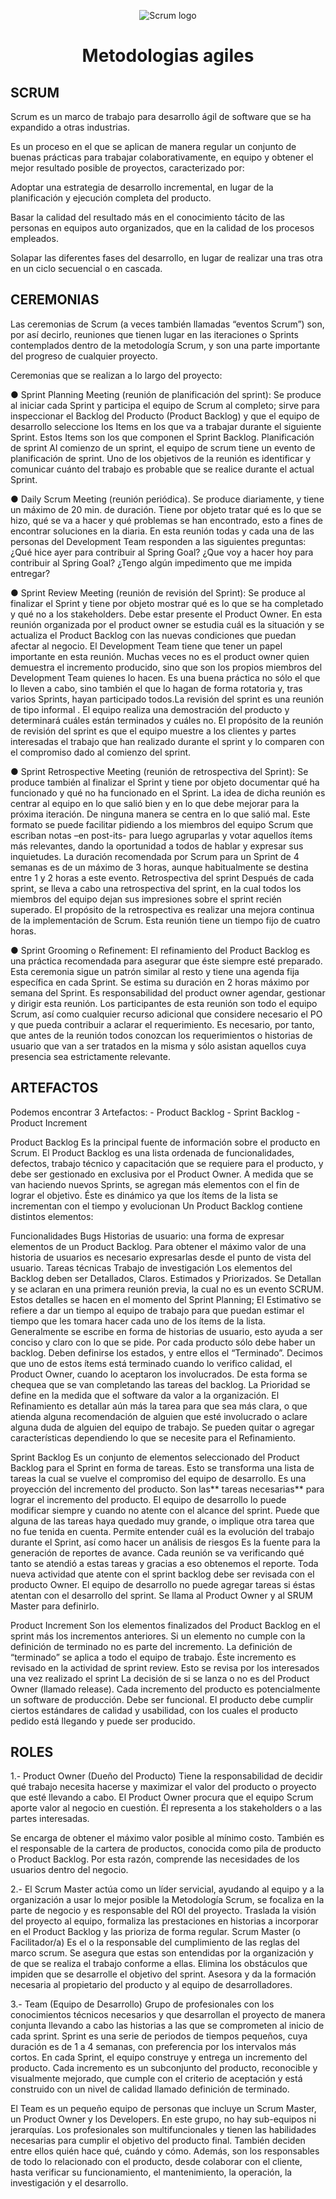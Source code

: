 <p align="center">
  <img src="https://i.postimg.cc/KYMxxVpL/scrum.png" alt="Scrum logo">
</p>
<h1 align="center">Metodologias agiles</h1>

<h2>SCRUM</h2>
Scrum es un marco de trabajo para desarrollo ágil de software que se ha expandido a otras industrias.

Es un proceso en el que se aplican de manera regular un conjunto de buenas prácticas para trabajar colaborativamente, en equipo y obtener el mejor resultado posible de proyectos, caracterizado por:

Adoptar una estrategia de desarrollo incremental, en lugar de la planificación y ejecución completa del producto.

Basar la calidad del resultado más en el conocimiento tácito de las personas en equipos auto organizados, que en la calidad de los procesos empleados.

Solapar las diferentes fases del desarrollo, en lugar de realizar una tras otra en un ciclo secuencial o en cascada.

<h2>CEREMONIAS</h2>
Las ceremonias de Scrum (a veces también llamadas “eventos Scrum”) son, por así decirlo, reuniones que tienen lugar en las iteraciones o Sprints contemplados dentro de la metodología Scrum, y son una parte importante del progreso de cualquier proyecto.

Ceremonias que se realizan a lo largo del proyecto:

● Sprint Planning Meeting (reunión de planificación del sprint): Se produce al iniciar cada Sprint y participa el equipo de Scrum al completo; sirve para inspeccionar el Backlog del Producto (Product Backlog) y que el equipo de desarrollo seleccione los Items en los que va a trabajar durante el siguiente Sprint. Estos Items son los que componen el Sprint Backlog. Planificación de sprint Al comienzo de un sprint, el equipo de scrum tiene un evento de planificación de sprint. Uno de los objetivos de la reunión es identificar y comunicar cuánto del trabajo es probable que se realice durante el actual Sprint.

● Daily Scrum Meeting (reunión periódica). Se produce diariamente, y tiene un máximo de 20 min. de duración. Tiene por objeto tratar qué es lo que se hizo, qué se va a hacer y qué problemas se han encontrado, esto a fines de encontrar soluciones en la diaria. En esta reunión todas y cada una de las personas del Development Team responden a las siguientes preguntas: ¿Qué hice ayer para contribuir al Spring Goal? ¿Que voy a hacer hoy para contribuir al Spring Goal? ¿Tengo algún impedimento que me impida entregar?

● Sprint Review Meeting (reunión de revisión del Sprint): Se produce al finalizar el Sprint y tiene por objeto mostrar qué es lo que se ha completado y qué no a los stakeholders. Debe estar presente el Product Owner. En esta reunión organizada por el product owner se estudia cuál es la situación y se actualiza el Product Backlog con las nuevas condiciones que puedan afectar al negocio. El Development Team tiene que tener un papel importante en esta reunión. Muchas veces no es el product owner quien demuestra el incremento producido, sino que son los propios miembros del Development Team quienes lo hacen. Es una buena práctica no sólo el que lo lleven a cabo, sino también el que lo hagan de forma rotatoria y, tras varios Sprints, hayan participado todos.La revisión del sprint es una reunión de tipo informal . El equipo realiza una demostración del producto y determinará cuáles están terminados y cuáles no. El propósito de la reunión de revisión del sprint es que el equipo muestre a los clientes y partes interesadas el trabajo que han realizado durante el sprint y lo comparen con el compromiso dado al comienzo del sprint.

● Sprint Retrospective Meeting (reunión de retrospectiva del Sprint): Se produce también al finalizar el Sprint y tiene por objeto documentar qué ha funcionado y qué no ha funcionado en el Sprint. La idea de dicha reunión es centrar al equipo en lo que salió bien y en lo que debe mejorar para la próxima iteración. De ninguna manera se centra en lo que salió mal. Este formato se puede facilitar pidiendo a los miembros del equipo Scrum que escriban notas –en post-its- para luego agruparlas y votar aquellos ítems más relevantes, dando la oportunidad a todos de hablar y expresar sus inquietudes. La duración recomendada por Scrum para un Sprint de 4 semanas es de un máximo de 3 horas, aunque habitualmente se destina entre 1 y 2 horas a este evento. Retrospectiva del sprint Después de cada sprint, se lleva a cabo una retrospectiva del sprint, en la cual todos los miembros del equipo dejan sus impresiones sobre el sprint recién superado. El propósito de la retrospectiva es realizar una mejora continua de la implementación de Scrum. Esta reunión tiene un tiempo fijo de cuatro horas.

● Sprint Grooming o Refinement: El refinamiento del Product Backlog es una práctica recomendada para asegurar que éste siempre esté preparado. Esta ceremonia sigue un patrón similar al resto y tiene una agenda fija específica en cada Sprint. Se estima su duración en 2 horas máximo por semana del Sprint. Es responsabilidad del product owner agendar, gestionar y dirigir esta reunión. Los participantes de esta reunión son todo el equipo Scrum, así como cualquier recurso adicional que considere necesario el PO y que pueda contribuir a aclarar el requerimiento. Es necesario, por tanto, que antes de la reunión todos conozcan los requerimientos o historias de usuario que van a ser tratados en la misma y sólo asistan aquellos cuya presencia sea estrictamente relevante.

<h2>ARTEFACTOS</h2>
Podemos encontrar 3 Artefactos: - Product Backlog - Sprint Backlog - Product Increment

Product Backlog
Es la principal fuente de información sobre el producto en Scrum. El Product Backlog es una lista ordenada de funcionalidades, defectos, trabajo técnico y capacitación que se requiere para el producto, y debe ser gestionado en exclusiva por el Product Owner. A medida que se van haciendo nuevos Sprints, se agregan más elementos con el fin de lograr el objetivo. Éste es dinámico ya que los ítems de la lista se incrementan con el tiempo y evolucionan Un Product Backlog contiene distintos elementos:

Funcionalidades
Bugs
Historias de usuario: una forma de expresar elementos de un Product Backlog. Para obtener el máximo valor de una historia de usuarios es necesario expresarlas desde el punto de vista del usuario.
Tareas técnicas
Trabajo de investigación
Los elementos del Backlog deben ser Detallados, Claros. Estimados y Priorizados. Se Detallan y se aclaran en una primera reunión previa, la cual no es un evento SCRUM. Estos detalles se hacen en el momento del Sprint Planning; El Estimativo se refiere a dar un tiempo al equipo de trabajo para que puedan estimar el tiempo que les tomara hacer cada uno de los ítems de la lista. Generalmente se escribe en forma de historias de usuario, esto ayuda a ser conciso y claro con lo que se pide. Por cada producto sólo debe haber un backlog. Deben definirse los estados, y entre ellos el “Terminado”. Decimos que uno de estos ítems está terminado cuando lo verifico calidad, el Product Owner, cuando lo aceptaron los involucrados. De esta forma se chequea que se van completando las tareas del backlog. La Prioridad se define en la medida que el software da valor a la organización. El Refinamiento es detallar aún más la tarea para que sea más clara, o que atienda alguna recomendación de alguien que esté involucrado o aclare alguna duda de alguien del equipo de trabajo. Se pueden quitar o agregar características dependiendo lo que se necesite para el Refinamiento.

Sprint Backlog
Es un conjunto de elementos seleccionado del Product Backlog para el Sprint en forma de tareas. Esto se transforma una lista de tareas la cual se vuelve el compromiso del equipo de desarrollo. Es una proyección del incremento del producto. Son las** tareas necesarias** para lograr el incremento del producto. El equipo de desarrollo lo puede modificar siempre y cuando no atente con el alcance del sprint. Puede que alguna de las tareas haya quedado muy grande, o implique otra tarea que no fue tenida en cuenta. Permite entender cuál es la evolución del trabajo durante el Sprint, así como hacer un análisis de riesgos Es la fuente para la generación de reportes de avance. Cada reunión se va verificando qué tanto se atendió a estas tareas y gracias a eso obtenemos el reporte. Toda nueva actividad que atente con el sprint backlog debe ser revisada con el producto Owner. El equipo de desarrollo no puede agregar tareas si éstas atentan con el desarrollo del sprint. Se llama al Product Owner y al SRUM Master para definirlo.

Product Increment
Son los elementos finalizados del Product Backlog en el sprint más los incrementos anteriores. Si un elemento no cumple con la definición de terminado no es parte del incremento. La definición de “terminado” se aplica a todo el equipo de trabajo. Éste incremento es revisado en la actividad de sprint review. Esto se revisa por los interesados una vez realizado el sprint La decisión de si se lanza o no es del Product Owner (llamado release). Cada incremento del producto es potencialmente un software de producción. Debe ser funcional. El producto debe cumplir ciertos estándares de calidad y usabilidad, con los cuales el producto pedido está llegando y puede ser producido.

<h2>ROLES</h2>
1.- Product Owner (Dueño del Producto) Tiene la responsabilidad de decidir qué trabajo necesita hacerse y maximizar el valor del producto o proyecto que esté llevando a cabo. El Product Owner procura que el equipo Scrum aporte valor al negocio en cuestión. Él representa a los stakeholders o a las partes interesadas.

Se encarga de obtener el máximo valor posible al mínimo costo. También es el responsable de la cartera de productos, conocida como pila de producto o Product Backlog. Por esta razón, comprende las necesidades de los usuarios dentro del negocio.

2.- El Scrum Master  actúa como un líder servicial, ayudando al equipo y a la organización a usar lo mejor posible  la Metodología Scrum, se focaliza en la parte de negocio y es responsable del ROI del proyecto. Traslada la visión del proyecto al equipo, formaliza las prestaciones en historias a incorporar en el Product Backlog y las prioriza de forma regular. Scrum Master (o Facilitador/a) Es el o la responsable del cumplimiento de las reglas del marco scrum. Se asegura que estas son entendidas por la organización y de que se realiza el trabajo conforme a ellas. Elimina los obstáculos que impiden que se desarrolle el objetivo del sprint. Asesora y da la formación necesaria al propietario del producto y al equipo de desarrolladores.

3.- Team (Equipo de Desarrollo)  Grupo de profesionales con los conocimientos técnicos necesarios y que desarrollan el proyecto de manera conjunta llevando a cabo las historias a las que se comprometen al inicio de cada sprint. Sprint es una serie de periodos de tiempos pequeños, cuya duración es de 1 a 4 semanas, con preferencia por los intervalos más cortos. En cada Sprint, el equipo construye y entrega un incremento del producto. Cada incremento es un subconjunto del producto, reconocible y visualmente mejorado, que cumple con el criterio de aceptación y está construido con un nivel de calidad llamado definición de terminado.

El Team es un pequeño equipo de personas que incluye un Scrum Master, un Product Owner y los Developers. En este grupo, no hay sub-equipos ni jerarquías. Los profesionales son multifuncionales y tienen las habilidades necesarias para cumplir el objetivo del producto final. También deciden entre ellos quién hace qué, cuándo y cómo. Además, son los responsables de todo lo relacionado con el producto, desde colaborar con el cliente, hasta verificar su funcionamiento, el mantenimiento, la operación, la investigación y el desarrollo.

